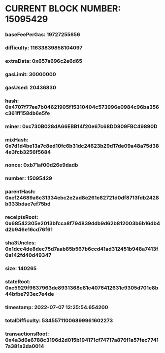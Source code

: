 # CURRENT BLOCK NUMBER: 15095429

### baseFeePerGas: 19727255656
### difficulty: 11633839858104097
### extraData: 0x657a696c2e6d65
### gasLimit: 30000000
### gasUsed: 20436830
### hash: 0x4707f77ee7b04621905f15310404c573996e0984c96ba356c361ff158db6e5fe
### miner: 0xc730B028dA66EBB14f20e67c68DD809FBC49890D
### mixHash: 0x7d1d4be13a7c8ed10fc6b31dc24623b29d17de09a48a75d384e3fcb3256f5684
### nonce: 0xb71af00d26e9dadb
### number: 15095429
### parentHash: 0xcf24689a6c31334ebc2e2ad8e261e82721d0df8713fdb2428b333bdae7ef75bd
### receiptsRoot: 0x68542305e2013bfcca8f794839ddb9d62b812003b6b16db4d2b946e16cd76f61
### sha3Uncles: 0x1dcc4de8dec75d7aab85b567b6ccd41ad312451b948a7413f0a142fd40d49347
### size: 140265
### stateRoot: 0xc5929f9637963de8931368e81c4076412631e9305d701e8b44bfbe793ec7e4de
### timestamp: 2022-07-07 12:25:54.654200
### totalDifficulty: 53455711006899961602273
### transactionsRoot: 0x4a3d6e6788c3196d2d015b194171cf74717a876f1a57fec77417a381a2da0014
